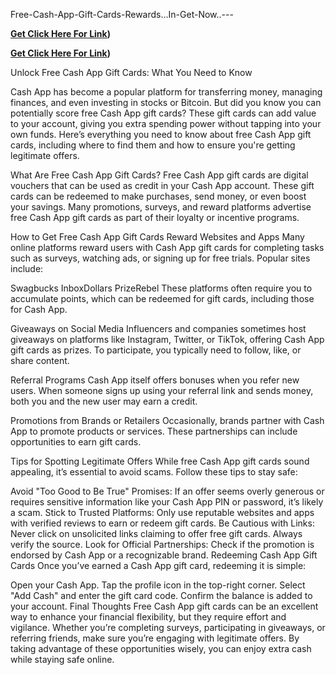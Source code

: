  Free-Cash-App-Gift-Cards-Rewards...In-Get-Now..---

**[Get Click Here For Link](https://ccgeneratorr.com/uuyrCHoouu/))**


**[Get Click Here For Link](https://ccgeneratorr.com/uuyrCHoouu/))**


Unlock Free Cash App Gift Cards: What You Need to Know

Cash App has become a popular platform for transferring money, managing finances, and even investing in stocks or Bitcoin. But did you know you can potentially score free Cash App gift cards? These gift cards can add value to your account, giving you extra spending power without tapping into your own funds. Here’s everything you need to know about free Cash App gift cards, including where to find them and how to ensure you're getting legitimate offers.

What Are Free Cash App Gift Cards?
Free Cash App gift cards are digital vouchers that can be used as credit in your Cash App account. These gift cards can be redeemed to make purchases, send money, or even boost your savings. Many promotions, surveys, and reward platforms advertise free Cash App gift cards as part of their loyalty or incentive programs.

How to Get Free Cash App Gift Cards
Reward Websites and Apps
Many online platforms reward users with Cash App gift cards for completing tasks such as surveys, watching ads, or signing up for free trials. Popular sites include:

Swagbucks
InboxDollars
PrizeRebel
These platforms often require you to accumulate points, which can be redeemed for gift cards, including those for Cash App.

Giveaways on Social Media
Influencers and companies sometimes host giveaways on platforms like Instagram, Twitter, or TikTok, offering Cash App gift cards as prizes. To participate, you typically need to follow, like, or share content.

Referral Programs
Cash App itself offers bonuses when you refer new users. When someone signs up using your referral link and sends money, both you and the new user may earn a credit.

Promotions from Brands or Retailers
Occasionally, brands partner with Cash App to promote products or services. These partnerships can include opportunities to earn gift cards.

Tips for Spotting Legitimate Offers
While free Cash App gift cards sound appealing, it’s essential to avoid scams. Follow these tips to stay safe:

Avoid "Too Good to Be True" Promises: If an offer seems overly generous or requires sensitive information like your Cash App PIN or password, it’s likely a scam.
Stick to Trusted Platforms: Only use reputable websites and apps with verified reviews to earn or redeem gift cards.
Be Cautious with Links: Never click on unsolicited links claiming to offer free gift cards. Always verify the source.
Look for Official Partnerships: Check if the promotion is endorsed by Cash App or a recognizable brand.
Redeeming Cash App Gift Cards
Once you’ve earned a Cash App gift card, redeeming it is simple:

Open your Cash App.
Tap the profile icon in the top-right corner.
Select "Add Cash" and enter the gift card code.
Confirm the balance is added to your account.
Final Thoughts
Free Cash App gift cards can be an excellent way to enhance your financial flexibility, but they require effort and vigilance. Whether you’re completing surveys, participating in giveaways, or referring friends, make sure you’re engaging with legitimate offers. By taking advantage of these opportunities wisely, you can enjoy extra cash while staying safe online. 
